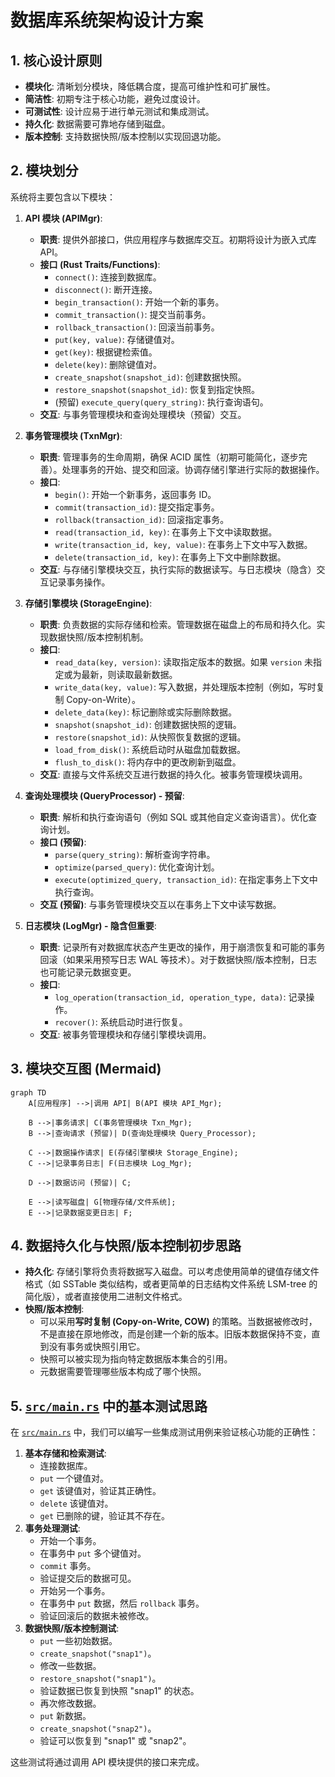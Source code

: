 # 数据库系统架构设计方案

## 1. 核心设计原则

- **模块化**: 清晰划分模块，降低耦合度，提高可维护性和可扩展性。
- **简洁性**: 初期专注于核心功能，避免过度设计。
- **可测试性**: 设计应易于进行单元测试和集成测试。
- **持久化**: 数据需要可靠地存储到磁盘。
- **版本控制**: 支持数据快照/版本控制以实现回退功能。

## 2. 模块划分

系统将主要包含以下模块：

1.  **API 模块 (APIMgr)**:

    - **职责**: 提供外部接口，供应用程序与数据库交互。初期将设计为嵌入式库 API。
    - **接口 (Rust Traits/Functions)**:
      - `connect()`: 连接到数据库。
      - `disconnect()`: 断开连接。
      - `begin_transaction()`: 开始一个新的事务。
      - `commit_transaction()`: 提交当前事务。
      - `rollback_transaction()`: 回滚当前事务。
      - `put(key, value)`: 存储键值对。
      - `get(key)`: 根据键检索值。
      - `delete(key)`: 删除键值对。
      - `create_snapshot(snapshot_id)`: 创建数据快照。
      - `restore_snapshot(snapshot_id)`: 恢复到指定快照。
      - (预留) `execute_query(query_string)`: 执行查询语句。
    - **交互**: 与事务管理模块和查询处理模块（预留）交互。

2.  **事务管理模块 (TxnMgr)**:

    - **职责**: 管理事务的生命周期，确保 ACID 属性（初期可能简化，逐步完善）。处理事务的开始、提交和回滚。协调存储引擎进行实际的数据操作。
    - **接口**:
      - `begin()`: 开始一个新事务，返回事务 ID。
      - `commit(transaction_id)`: 提交指定事务。
      - `rollback(transaction_id)`: 回滚指定事务。
      - `read(transaction_id, key)`: 在事务上下文中读取数据。
      - `write(transaction_id, key, value)`: 在事务上下文中写入数据。
      - `delete(transaction_id, key)`: 在事务上下文中删除数据。
    - **交互**: 与存储引擎模块交互，执行实际的数据读写。与日志模块（隐含）交互记录事务操作。

3.  **存储引擎模块 (StorageEngine)**:

    - **职责**: 负责数据的实际存储和检索。管理数据在磁盘上的布局和持久化。实现数据快照/版本控制机制。
    - **接口**:
      - `read_data(key, version)`: 读取指定版本的数据。如果 `version` 未指定或为最新，则读取最新数据。
      - `write_data(key, value)`: 写入数据，并处理版本控制（例如，写时复制 Copy-on-Write）。
      - `delete_data(key)`: 标记删除或实际删除数据。
      - `snapshot(snapshot_id)`: 创建数据快照的逻辑。
      - `restore(snapshot_id)`: 从快照恢复数据的逻辑。
      - `load_from_disk()`: 系统启动时从磁盘加载数据。
      - `flush_to_disk()`: 将内存中的更改刷新到磁盘。
    - **交互**: 直接与文件系统交互进行数据的持久化。被事务管理模块调用。

4.  **查询处理模块 (QueryProcessor) - 预留**:

    - **职责**: 解析和执行查询语句（例如 SQL 或其他自定义查询语言）。优化查询计划。
    - **接口 (预留)**:
      - `parse(query_string)`: 解析查询字符串。
      - `optimize(parsed_query)`: 优化查询计划。
      - `execute(optimized_query, transaction_id)`: 在指定事务上下文中执行查询。
    - **交互 (预留)**: 与事务管理模块交互以在事务上下文中读写数据。

5.  **日志模块 (LogMgr) - 隐含但重要**:
    - **职责**: 记录所有对数据库状态产生更改的操作，用于崩溃恢复和可能的事务回滚（如果采用预写日志 WAL 等技术）。对于数据快照/版本控制，日志也可能记录元数据变更。
    - **接口**:
      - `log_operation(transaction_id, operation_type, data)`: 记录操作。
      - `recover()`: 系统启动时进行恢复。
    - **交互**: 被事务管理模块和存储引擎模块调用。

## 3. 模块交互图 (Mermaid)

```mermaid
graph TD
    A[应用程序] -->|调用 API| B(API 模块 API_Mgr);

    B -->|事务请求| C(事务管理模块 Txn_Mgr);
    B -->|查询请求 (预留)| D(查询处理模块 Query_Processor);

    C -->|数据操作请求| E(存储引擎模块 Storage_Engine);
    C -->|记录事务日志| F(日志模块 Log_Mgr);

    D -->|数据访问 (预留)| C;

    E -->|读写磁盘| G[物理存储/文件系统];
    E -->|记录数据变更日志| F;
```

## 4. 数据持久化与快照/版本控制初步思路

- **持久化**: 存储引擎将负责将数据写入磁盘。可以考虑使用简单的键值存储文件格式（如 SSTable 类似结构，或者更简单的日志结构文件系统 LSM-tree 的简化版），或者直接使用二进制文件格式。
- **快照/版本控制**:
  - 可以采用**写时复制 (Copy-on-Write, COW)** 的策略。当数据被修改时，不是直接在原地修改，而是创建一个新的版本。旧版本数据保持不变，直到没有事务或快照引用它。
  - 快照可以被实现为指向特定数据版本集合的引用。
  - 元数据需要管理哪些版本构成了哪个快照。

## 5. [`src/main.rs`](src/main.rs) 中的基本测试思路

在 [`src/main.rs`](src/main.rs) 中，我们可以编写一些集成测试用例来验证核心功能的正确性：

1.  **基本存储和检索测试**:
    - 连接数据库。
    - `put` 一个键值对。
    - `get` 该键值对，验证其正确性。
    - `delete` 该键值对。
    - `get` 已删除的键，验证其不存在。
2.  **事务处理测试**:
    - 开始一个事务。
    - 在事务中 `put` 多个键值对。
    - `commit` 事务。
    - 验证提交后的数据可见。
    - 开始另一个事务。
    - 在事务中 `put` 数据，然后 `rollback` 事务。
    - 验证回滚后的数据未被修改。
3.  **数据快照/版本控制测试**:
    - `put` 一些初始数据。
    - `create_snapshot("snap1")`。
    - 修改一些数据。
    - `restore_snapshot("snap1")`。
    - 验证数据已恢复到快照 "snap1" 的状态。
    - 再次修改数据。
    - `put` 新数据。
    - `create_snapshot("snap2")`。
    - 验证可以恢复到 "snap1" 或 "snap2"。

这些测试将通过调用 API 模块提供的接口来完成。
